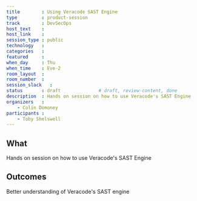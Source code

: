 ```yaml
---
title        : Using Veracode SAST Engine
type         : product-session
track        : DevSecOps
host_text    :
host_link    :
session_type : public
technology   :
categories   :
featured     :
when_day     : Thu
when_time    : Eve-2
room_layout  :
room_number  :
session_slack   :
status       : draft              # draft, review-content, done
description  : Hands on session on how to use Veracode's SAST Engine
organizers   :
    - Colin Domoney
participants :
    - Toby Shelswell
---
```


## What

Hands on session on how to use Veracode's SAST Engine

## Outcomes

Better understanding of Veracode's SAST engine
